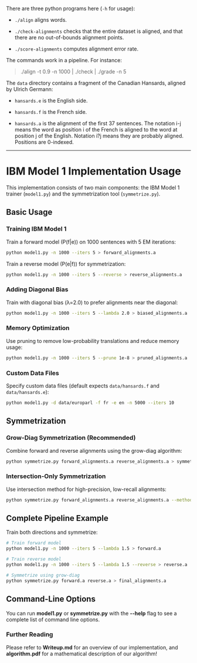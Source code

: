 There are three python programs here (`-h` for usage):

- `./align` aligns words.

- `./check-alignments` checks that the entire dataset is aligned, and
  that there are no out-of-bounds alignment points.

- `./score-alignments` computes alignment error rate.

The commands work in a pipeline. For instance:

   > ./align -t 0.9 -n 1000 | ./check | ./grade -n 5

The `data` directory contains a fragment of the Canadian Hansards,
aligned by Ulrich Germann:

- `hansards.e` is the English side.

- `hansards.f` is the French side.

- `hansards.a` is the alignment of the first 37 sentences. The 
  notation i-j means the word as position i of the French is 
  aligned to the word at position j of the English. Notation 
  i?j means they are probably aligned. Positions are 0-indexed.

---

# IBM Model 1 Implementation Usage

This implementation consists of two main components: the IBM Model 1 trainer (`model1.py`) and the symmetrization tool (`symmetrize.py`).

## Basic Usage

### Training IBM Model 1

Train a forward model (P(f|e)) on 1000 sentences with 5 EM iterations:
```bash
python model1.py -n 1000 --iters 5 > forward_alignments.a
```

Train a reverse model (P(e|f)) for symmetrization:
```bash
python model1.py -n 1000 --iters 5 --reverse > reverse_alignments.a
```

### Adding Diagonal Bias

Train with diagonal bias (λ=2.0) to prefer alignments near the diagonal:
```bash
python model1.py -n 1000 --iters 5 --lambda 2.0 > biased_alignments.a
```

### Memory Optimization

Use pruning to remove low-probability translations and reduce memory usage:
```bash
python model1.py -n 1000 --iters 5 --prune 1e-8 > pruned_alignments.a
```

### Custom Data Files

Specify custom data files (default expects `data/hansards.f` and `data/hansards.e`):
```bash
python model1.py -d data/europarl -f fr -e en -n 5000 --iters 10
```

## Symmetrization

### Grow-Diag Symmetrization (Recommended)

Combine forward and reverse alignments using the grow-diag algorithm:
```bash
python symmetrize.py forward_alignments.a reverse_alignments.a > symmetrized.a
```

### Intersection-Only Symmetrization

Use intersection method for high-precision, low-recall alignments:
```bash
python symmetrize.py forward_alignments.a reverse_alignments.a --method intersect > intersection.a
```

## Complete Pipeline Example

Train both directions and symmetrize:
```bash
# Train forward model
python model1.py -n 1000 --iters 5 --lambda 1.5 > forward.a

# Train reverse model  
python model1.py -n 1000 --iters 5 --lambda 1.5 --reverse > reverse.a

# Symmetrize using grow-diag
python symmetrize.py forward.a reverse.a > final_alignments.a
```

## Command-Line Options

You can run **model1.py** or **symmetrize.py** with the **--help** flag to see a complete list of command line options.

### Further Reading
Please refer to **Writeup.md** for an overview of our implementation, and **algorithm.pdf** for a mathematical description of our algorithm!